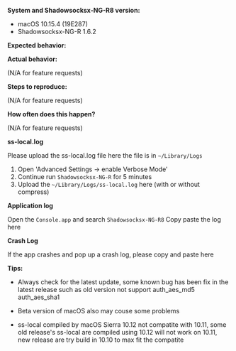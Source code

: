 **System and Shadowsocksx-NG-R8 version:**

- macOS 10.15.4 (19E287)
- Shadowsocksx-NG-R 1.6.2

**Expected behavior:**



**Actual behavior:**

(N/A for feature requests)

**Steps to reproduce:**

(N/A for feature requests)

**How often does this happen?**

(N/A for feature requests)

**ss-local.log**

Please upload the ss-local.log file here the file is in `~/Library/Logs`
1) Open 'Advanced Settings -> enable Verbose Mode'
2) Continue run `Shadowsocksx-NG-R` for 5 minutes
3) Upload the `~/Library/Logs/ss-local.log` here (with or without compress)

**Application log**

Open the `Console.app` and search `Shadowsocksx-NG-R8`
Copy paste the log here

**Crash Log**

If the app crashes and pop up a crash log, please copy and paste here

**Tips:**

- Always check for the latest update, some known bug has been fix in the latest release such as old version not support auth_aes_md5 auth_aes_sha1

- Beta version of macOS also may couse some problems

- ss-local compiled by macOS Sierra 10.12 not compatite with 10.11, some old release's ss-local are compiled using 10.12 will not work on 10.11, new release are try build in 10.10 to max fit the compatite

